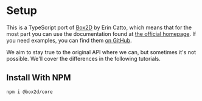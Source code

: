 # Setup

This is a TypeScript port of [Box2D](https://github.com/erincatto/Box2D) by Erin Catto, which means that for the most part you can use the documentation found at [the official homepage](https://box2d.org/documentation/). If you need examples, you can find them [on GitHub](https://github.com/Lusito/box2d.ts/tree/master/packages/testbed/src/tests/core).

We aim to stay true to the original API where we can, but sometimes it's not possible. We'll cover the differences in the following tutorials.

## Install With NPM

```bash
npm i @box2d/core
```
